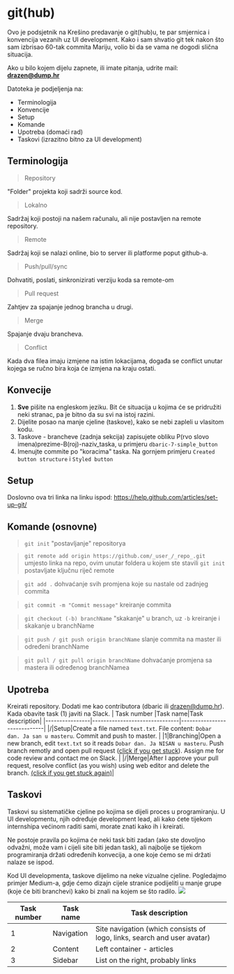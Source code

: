 # git(hub)

Ovo je podsjetnik na Krešino predavanje o git(hub)u, te par smjernica i konvencija vezanih uz UI development. Kako i sam shvatio git tek nakon što sam izbrisao 60-tak commita Mariju, volio bi da se vama ne dogodi slična situacija.

Ako u bilo kojem dijelu zapnete, ili imate pitanja, udrite mail: **[drazen@dump.hr](mailto:drazen@dump.hr)**

Datoteka je podjeljenja na:

 - Terminologija
 - Konvencije
 - Setup
 - Komande
 - Upotreba (domaći rad)
 - Taskovi (izrazitno bitno za UI development)

## Terminologija
> Repository

"Folder" projekta koji sadrži source kod.
> Lokalno

Sadržaj koji postoji na našem računalu, ali nije postavljen na remote repository.
> Remote

Sadržaj koji se nalazi online, bio to server ili platforme poput github-a.

> Push/pull/sync

Dohvatiti, poslati, sinkronizirati verziju koda sa remote-om

> Pull request

Zahtjev za spajanje jednog brancha u drugi.

> Merge

Spajanje dvaju brancheva.

> Conflict

Kada dva filea imaju izmjene na istim lokacijama, događa se conflict unutar kojega se ručno bira koja će izmjena na kraju ostati.

## Konvecije
1. **Sve** pišite na engleskom jeziku. Bit će situacija u kojima će se pridružiti neki stranac, pa je bitno da su svi na istoj razini.
2. Dijelite posao na manje cjeline (taskove), kako se nebi zapleli u vlasitom kodu.
3.  Taskove - brancheve (zadnja sekcija) zapisujete obliku P(rvo slovo imena)prezime-B(roj)-naziv_taska, u primjeru `dbaric-7-simple_button`
4. Imenujte commite po "koracima" taska. Na gornjem primjeru `Created button structure` i `Styled button`

## Setup

Doslovno ova tri linka na linku ispod:
https://help.github.com/articles/set-up-git/

## Komande (osnovne) 

> `git init`
> "postavljanje" repositorya

> `git remote add origin https://github.com/_user_/_repo_.git`
> umjesto linka na repo, ovim unutar foldera u kojem ste stavili `git init` postavljate ključnu riječ remote

> `git add .`
> dohvaćanje svih promjena koje su nastale od zadnjeg commita

> `git commit -m "Commit message"`
> kreiranje commita

> `git checkout (-b) branchName`
> "skakanje" u branch, uz `-b` kreiranje i skakanje u branchName

> `git push / git push origin branchName`
> slanje commita na master ili određeni branchName

> `git pull / git pull origin branchName`
> dohvaćanje promjena sa mastera ili određenog branchNamea

## Upotreba

Kreirati repository. Dodati me kao contributora (dbaric ili drazen@dump.hr). Kada obavite task (1) javiti na Slack.
|       Task number         |Task name|Task description|
|----------------|-------------------------------|-----------------------------|
|/|Setup|Create a file named `text.txt`. File content: `Dobar dan. Ja san u masteru`. Commit and push to master.         |
|1|Branching|Open a new branch, edit `text.txt` so it reads `Dobar dan. Ja NISAN u masteru`. Push branch remotly and open pull request ([click if you get stuck](https://help.github.com/articles/creating-a-pull-request/#creating-the-pull-request)). Assign me for code review and contact me on Slack.        |
|/|Merge|After I approve your pull request, resolve conflict (as you wish) using web editor and delete the branch. [(click if you get stuck again)](https://help.github.com/articles/resolving-a-merge-conflict-on-github/)|



## Taskovi

Taskovi su sistematičke cjeline po kojima se dijeli proces u programiranju. U UI developmentu, njih određuje development lead, ali kako ćete tijekom internshipa većinom raditi sami, morate znati kako ih i kreirati.

Ne postoje pravila po kojima će neki task biti zadan (ako ste dovoljno odvažni, može vam i cijeli site biti jedan task), ali najbolje se tijekom programiranja držati određenih konvecija, a one koje ćemo se mi držati nalaze se ispod.

Kod UI developmenta, taskove dijelimo na neke vizualne cjeline. Pogledajmo primjer Medium-a, gdje ćemo dizajn cijele stranice podijeliti u manje grupe (koje će biti branchevi) kako bi znali na kojem se što radilo.
![
](https://i.pinimg.com/originals/5f/2a/1e/5f2a1ec32255339dd27cb77d62cf46bd.png)

|       Task number         |Task name|Task description|
|----------------|-------------------------------|-----------------------------|
|1|Navigation            |Site navigation (which consists of logo, links, search and user avatar)            |
|2|Content |Left container - articles            |
|3|Sidebar|List on the right, probably links|


